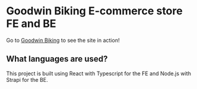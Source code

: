 # Goodwin Biking E-commerce store FE and BE

Go to [Goodwin Biking](http://www.goodwinbiking.com) to see the site in action!

## What languages are used?

This project is built using React with Typescript for the FE and Node.js with Strapi for the BE.

